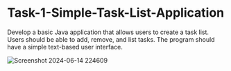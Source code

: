 # Task-1-Simple-Task-List-Application
Develop a basic Java application that allows users to create a task list. Users should be able to add, remove, and list tasks. The program should have a simple text-based user interface.

![Screenshot 2024-06-14 224609](https://github.com/jayanth2004klu/Task-1-Simple-Task-List-Application/assets/126154147/1bc4096f-f209-47b1-bb8e-8d1b920514bc)

